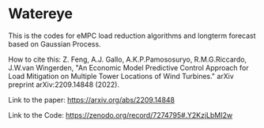 # Watereye

This is the codes for eMPC load reduction algorithms and longterm forecast based on Gaussian Process.


How to cite this:
Z. Feng, A.J. Gallo, A.K.P.Pamososuryo, R.M.G.Riccardo, J.W.van Wingerden, "An Economic Model Predictive Control Approach for Load Mitigation on Multiple Tower Locations of Wind Turbines." arXiv preprint arXiv:2209.14848 (2022).


Link to the paper:
https://arxiv.org/abs/2209.14848

Link to the Code:
https://zenodo.org/record/7274795#.Y2KzjLbMI2w
